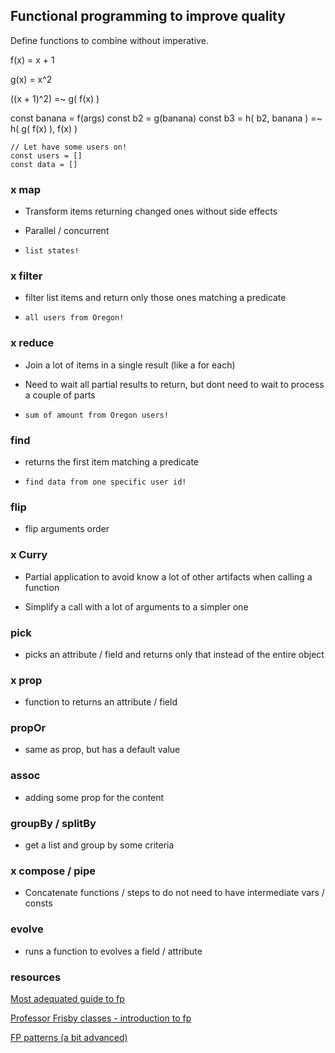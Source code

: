 ## Functional programming to improve quality

Define functions to combine without imperative.

f(x) = x + 1

g(x) = x^2

((x + 1)^2) =~ g( f(x) )

const banana = f(args)
const b2 = g(banana)
const b3 = h( b2, banana ) =~ h( g( f(x) ), f(x) )

```
// Let have some users on!
const users = []
const data = []
```

### x map

- Transform items returning changed ones without side effects

- Parallel / concurrent

- `list states!`

### x filter

- filter list items and return only those ones matching a predicate

- `all users from Oregon!`

### x reduce

- Join a lot of items in a single result (like a for each)

- Need to wait all partial results to return, but dont need to wait to process
a couple of parts

- `sum of amount from Oregon users!`

### find

- returns the first item matching a predicate

- `find data from one specific user id!`

### flip

- flip arguments order

### x Curry

- Partial application to avoid know a lot of other artifacts when
calling a function

- Simplify a call with a lot of arguments to a simpler one

### pick

- picks an attribute / field and returns only that instead of the entire object

### x prop

- function to returns an attribute / field

### propOr

- same as prop, but has a default value

### assoc

- adding some prop for the content

### groupBy / splitBy

- get a list and group by some criteria

### x compose / pipe

- Concatenate functions / steps to do not need to have intermediate vars / consts

### evolve

- runs a function to evolves a field / attribute

### resources

[Most adequated guide to fp](https://github.com/MostlyAdequate/mostly-adequate-guide)

[Professor Frisby classes - introduction to fp](https://egghead.io/courses/professor-frisby-introduces-composable-functional-javascript)

[FP patterns (a bit advanced)](https://medium.com/free-code-camp/functional-programming-patterns-cookbook-3a0dfe2d7e0a)